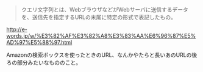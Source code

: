 > クエリ文字列とは、WebブラウザなどがWebサーバに送信するデータを、送信先を指定するURLの末尾に特定の形式で表記したもの。

http://e-words.jp/w/%E3%82%AF%E3%82%A8%E3%83%AA%E6%96%87%E5%AD%97%E5%88%97.html

Amazonの検索ボックスを使ったときのURL、なんかやたらと長いあのURLの後ろの部分みたいなもののこと。
